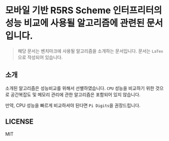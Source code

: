 # 모바일 기반 R5RS Scheme 인터프리터의 성능 비교에 사용될 알고리즘에 관련된 문서입니다.

> 해당 문서는 벤치마크에 사용될 알고리즘을 소개하는 문서입니다. 문서는 `LaTex`으로 작성되어 있습니다. 

## 소개

소개된 알고리즘은 성능비교를 위해서 선별하였습니다. `CPU` 성능을 비교하기 위한 것으로 공간복잡도 및 메모리 관리에 관한 알고리즘은 포함되어 있지 않습니다.

만약, CPU 성능을 빠르게 비교하셔야 된다면 `Pi Digits`을 권장드립니다.

## LICENSE

MIT